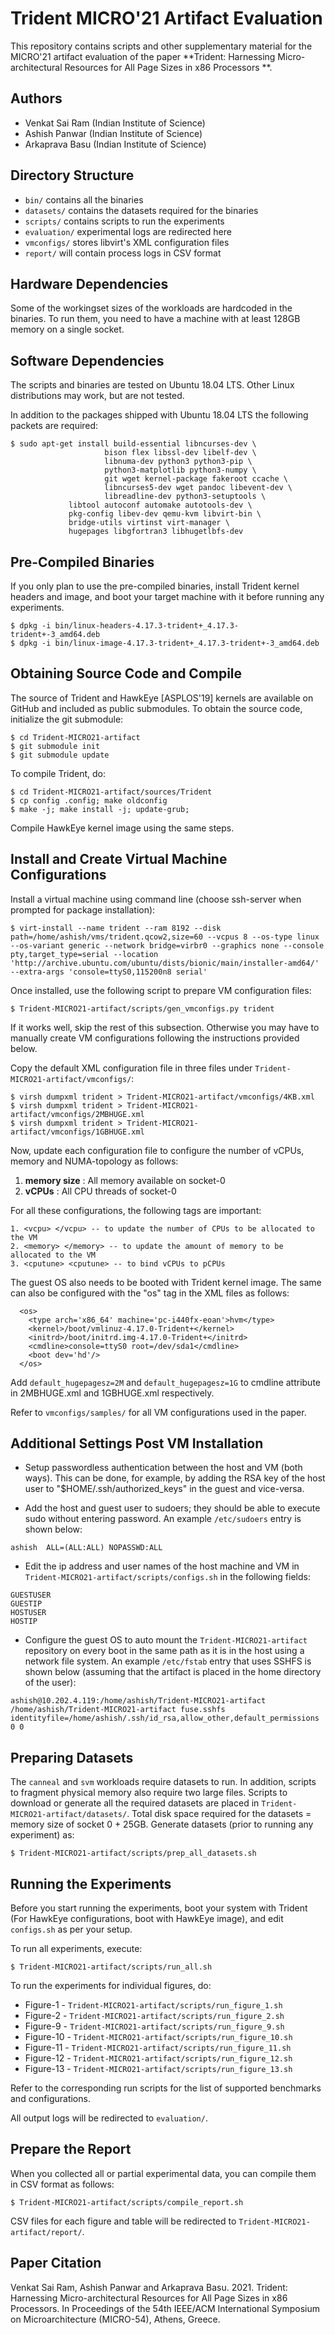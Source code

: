 Trident MICRO'21 Artifact Evaluation
=====================================

This repository contains scripts and other supplementary material
for the MICRO'21 artifact evaluation of the paper **Trident: Harnessing
Micro-architectural Resources for All Page Sizes in x86 Processors **.

Authors
-------
 
 * Venkat Sai Ram (Indian Institute of Science)
 * Ashish Panwar (Indian Institute of Science)
 * Arkaprava Basu (Indian Institute of Science)


Directory Structure
-------------------

 * `bin/` contains all the binaries
 * `datasets/` contains the datasets required for the binaries
 * `scripts/` contains scripts to run the experiments
 * `evaluation/` experimental logs are redirected here
 * `vmconfigs/` stores libvirt's XML configuration files
 * `report/` will contain process logs in CSV format


Hardware Dependencies
---------------------

Some of the workingset sizes of the workloads are hardcoded in the binaries.
To run them, you need to have a machine with at least 128GB memory on a single
socket.


Software Dependencies
---------------------

The scripts and binaries are tested on Ubuntu 18.04 LTS. Other 
Linux distributions may work, but are not tested.

In addition to the packages shipped with Ubuntu 18.04 LTS the following 
packets are required:

```
$ sudo apt-get install build-essential libncurses-dev \
                     bison flex libssl-dev libelf-dev \
                     libnuma-dev python3 python3-pip \
                     python3-matplotlib python3-numpy \
                     git wget kernel-package fakeroot ccache \
                     libncurses5-dev wget pandoc libevent-dev \
                     libreadline-dev python3-setuptools \
		     libtool autoconf automake autotools-dev \
		     pkg-config libev-dev qemu-kvm libvirt-bin \
		     bridge-utils virtinst virt-manager \
		     hugepages libgfortran3 libhugetlbfs-dev
```                       

Pre-Compiled Binaries
---------------------

If you only plan to use the pre-compiled binaries, install Trident kernel headers and image, and
boot your target machine with it before running any experiments.

```
$ dpkg -i bin/linux-headers-4.17.3-trident+_4.17.3-trident+-3_amd64.deb
$ dpkg -i bin/linux-image-4.17.3-trident+_4.17.3-trident+-3_amd64.deb
```

Obtaining Source Code and Compile
---------------------------------

The source of Trident and HawkEye [ASPLOS'19] kernels are available on GitHub and included as
public submodules. To obtain the source code, initialize the git submodule:

```
$ cd Trident-MICRO21-artifact
$ git submodule init
$ git submodule update
```
To compile Trident, do:

```
$ cd Trident-MICRO21-artifact/sources/Trident
$ cp config .config; make oldconfig
$ make -j; make install -j; update-grub;
```
Compile HawkEye kernel image using the same steps.

Install and Create Virtual Machine Configurations
-------------------------------------------------

Install a virtual machine using command line (choose ssh-server when prompted for package installation):

```
$ virt-install --name trident --ram 8192 --disk path=/home/ashish/vms/trident.qcow2,size=60 --vcpus 8 --os-type linux --os-variant generic --network bridge=virbr0 --graphics none --console pty,target_type=serial --location 'http://archive.ubuntu.com/ubuntu/dists/bionic/main/installer-amd64/' --extra-args 'console=ttyS0,115200n8 serial'
```
Once installed, use the following script to prepare VM configuration files:
```
$ Trident-MICRO21-artifact/scripts/gen_vmconfigs.py trident

```
If it works well, skip the rest of this subsection. Otherwise you may have to manually create VM configurations following the instructions provided below.

Copy the default XML configuration file in three files under `Trident-MICRO21-artifact/vmconfigs/`:
```
$ virsh dumpxml trident > Trident-MICRO21-artifact/vmconfigs/4KB.xml
$ virsh dumpxml trident > Trident-MICRO21-artifact/vmconfigs/2MBHUGE.xml
$ virsh dumpxml trident > Trident-MICRO21-artifact/vmconfigs/1GBHUGE.xml
```

Now, update each configuration file to configure the number of vCPUs, memory and NUMA-topology as follows:
1. **memory size** : All memory available on socket-0
2. **vCPUs** : All CPU threads of socket-0

For all these configurations, the following tags are important:
```
1. <vcpu> </vcpu> -- to update the number of CPUs to be allocated to the VM
2. <memory> </memory> -- to update the amount of memory to be allocated to the VM
3. <cputune> <cputune> -- to bind vCPUs to pCPUs
```

The guest OS also needs to be booted with Trident kernel image. The same can also be configured
with the "os" tag in the XML files as follows:
```
  <os>
    <type arch='x86_64' machine='pc-i440fx-eoan'>hvm</type>
    <kernel>/boot/vmlinuz-4.17.0-Trident+</kernel>
    <initrd>/boot/initrd.img-4.17.0-Trident+</initrd>
    <cmdline>console=ttyS0 root=/dev/sda1</cmdline>
    <boot dev='hd'/>
  </os>
```
Add `default_hugepagesz=2M` and `default_hugepagesz=1G` to cmdline attribute in 2MBHUGE.xml
and 1GBHUGE.xml respectively.

Refer to `vmconfigs/samples/` for all VM configurations used in the paper.


Additional Settings Post VM Installation
----------------------------------------

* Setup passwordless authentication between the host and VM (both ways). This can be done, for example, by
adding the RSA key of the host user to "$HOME/.ssh/authorized_keys" in the guest and vice-versa.

* Add the host and guest user to sudoers; they should be able to execute sudo without entering password.
An example `/etc/sudoers` entry is shown below:
```
ashish  ALL=(ALL:ALL) NOPASSWD:ALL
```

* Edit the ip address and user names of the host machine and VM in `Trident-MICRO21-artifact/scripts/configs.sh`
in the following fields:
```
GUESTUSER
GUESTIP
HOSTUSER
HOSTIP
```

* Configure the guest OS to auto mount the `Trident-MICRO21-artifact` repository on every boot in the same path as it is in the host using a network file system. An example `/etc/fstab` entry that uses SSHFS is shown below (assuming that the artifact is placed in the home directory of the user):
```
ashish@10.202.4.119:/home/ashish/Trident-MICRO21-artifact /home/ashish/Trident-MICRO21-artifact fuse.sshfs identityfile=/home/ashish/.ssh/id_rsa,allow_other,default_permissions 0 0
```

Preparing Datasets
------------------

The `canneal` and `svm` workloads require datasets to run. In addition, scripts to fragment physical memory
also require two large files. Scripts to download or generate all the required datasets are placed in
`Trident-MICRO21-artifact/datasets/`. Total disk space required for the datasets = memory size of socket 0 + 25GB.
Generate datasets (prior to running any experiment)  as:

```
$ Trident-MICRO21-artifact/scripts/prep_all_datasets.sh
```


Running the Experiments
-----------------------

Before you start running the experiments, boot your system with Trident (For HawkEye configurations, boot with HawkEye image),
and edit `configs.sh` as per your setup.

To run all experiments, execute:

```
$ Trident-MICRO21-artifact/scripts/run_all.sh
```

To run the experiments for individual figures, do:

 * Figure-1 - `Trident-MICRO21-artifact/scripts/run_figure_1.sh`
 * Figure-2 - `Trident-MICRO21-artifact/scripts/run_figure_2.sh`
 * Figure-9 - `Trident-MICRO21-artifact/scripts/run_figure_9.sh`
 * Figure-10 - `Trident-MICRO21-artifact/scripts/run_figure_10.sh`
 * Figure-11 - `Trident-MICRO21-artifact/scripts/run_figure_11.sh`
 * Figure-12 - `Trident-MICRO21-artifact/scripts/run_figure_12.sh`
 * Figure-13 - `Trident-MICRO21-artifact/scripts/run_figure_13.sh`

Refer to the corresponding run scripts for the list of supported benchmarks
and configurations.

All output logs will be redirected to `evaluation/`.


Prepare the Report
------------------

When you collected all or partial experimental data, you can compile them
in CSV format as follows:

```
$ Trident-MICRO21-artifact/scripts/compile_report.sh
```

CSV files for each figure and table will be redirected to
`Trident-MICRO21-artifact/report/`.

Paper Citation
--------------

Venkat Sai Ram, Ashish Panwar and Arkaprava Basu. 2021. Trident: Harnessing Micro-architectural
Resources for All Page Sizes in x86 Processors. In Proceedings of the 54th IEEE/ACM International
Symposium on Microarchitecture (MICRO-54), Athens, Greece.
